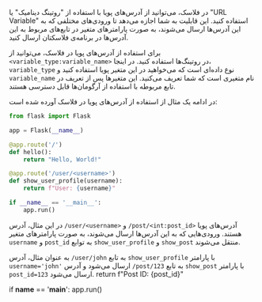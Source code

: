 در فلاسک، می‌توانید از آدرس‌های پویا با استفاده از "روتینگ دینامیک" یا "URL Variable" استفاده کنید. این قابلیت به شما اجازه می‌دهد تا ورودی‌های مختلفی که به این آدرس‌ها ارسال می‌شوند، به صورت پارامترهای متغیر در تابع‌های مربوط به این آدرس‌ها در برنامه‌ی فلاسکتان ارسال کنید.

برای استفاده از آدرس‌های پویا در فلاسک، می‌توانید از `<variable_type:variable_name>` در روتینگ‌ها استفاده کنید. در اینجا، `variable_type` نوع داده‌ای است که می‌خواهید در این متغیر پویا استفاده کنید و `variable_name` نام متغیری است که شما تعریف می‌کنید. این متغیرها پس از تعریف در تابع مربوطه با استفاده از آرگومان‌ها قابل دسترسی هستند.

در ادامه یک مثال از استفاده از آدرس‌های پویا در فلاسک آورده شده است:

```python
from flask import Flask

app = Flask(__name__)

@app.route('/')
def hello():
    return "Hello, World!"

@app.route('/user/<username>')
def show_user_profile(username):
    return f"User: {username}"

if __name__ == '__main__':
    app.run()
```

در این مثال، آدرس `/user/<username>` و `/post/<int:post_id>` آدرس‌های پویا هستند. ورودی‌هایی که به این آدرس‌ها ارسال می‌شوند، به صورت پارامترهای متغیر `username` و `post_id` به توابع `show_user_profile` و `show_post` منتقل می‌شوند.

به عنوان مثال، آدرس `/user/john` به تابع `show_user_profile` با پارامتر `username='john'` ارسال می‌شود و آدرس `/post/123` به تابع `show_post` با پارامتر `post_id=123` ارسال می‌شود.
    return f"Post ID: {post_id}"

if __name__ == '__main__':
    app.run()
